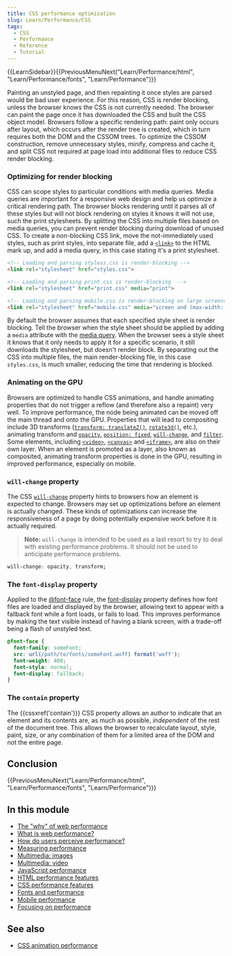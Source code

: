 ```yaml
---
title: CSS performance optimization
slug: Learn/Performance/CSS
tags:
  - CSS
  - Performance
  - Reference
  - Tutorial
---
```

{{LearnSidebar}}{{PreviousMenuNext("Learn/Performance/html", "Learn/Performance/fonts", "Learn/Performance")}}

Painting an unstyled page, and then repainting it once styles are parsed would be bad user experience. For this reason, CSS is render blocking, unless the browser knows the CSS is not currently needed. The browser can paint the page once it has downloaded the CSS and built the CSS object model. Browsers follow a specific rendering path: paint only occurs after layout, which occurs after the render tree is created, which in turn requires both the DOM and the CSSOM trees. To optimize the CSSOM construction, remove unnecessary styles, minify, compress and cache it, and split CSS not required at page load into additional files to reduce CSS render blocking.

### Optimizing for render blocking

CSS can scope styles to particular conditions with media queries. Media queries are important for a responsive web design and help us optimize a critical rendering path. The browser blocks rendering until it parses all of these styles but will not block rendering on styles it knows it will not use, such the print stylesheets. By splitting the CSS into multiple files based on media queries, you can prevent render blocking during download of unused CSS. To create a non-blocking CSS link, move the not-immediately used styles, such as print styles, into separate file, add a [`<link>`](/en-US/docs/Web/HTML/Element/link) to the HTML mark up, and add a media query, in this case stating it's a print stylesheet.

```html
<!-- Loading and parsing styless.css is render-blocking -->
<link rel="stylesheet" href="styles.css">

<!-- Loading and parsing print.css is render-blocking  -->
<link rel="stylesheet" href="print.css" media="print"> 

<!-- Loading and parsing mobile.css is render-blocking on large screens -->
<link rel="stylesheet" href="mobile.css" media="screen and (max-width: 480px)"> 
```

By default the browser assumes that each specified style sheet is render blocking. Tell the browser when the style sheet should be applied by adding a `media` attribute with the [media query](/en-US/docs/Web/CSS/Media_Queries/Using_media_queries). When the browser sees a style sheet it knows that it only needs to apply it for a specific scenario, it still downloads the stylesheet, but doesn't render block. By separating out the CSS into multiple files, the main render-blocking file, in this case `styles.css`, is much smaller, reducing the time that rendering is blocked.

### Animating on the GPU

Browsers are optimized to handle CSS animations, and handle animating properties that do not trigger a reflow (and therefore also a repaint) very well. To improve performance, the node being animated can be moved off the main thread and onto the GPU. Properties that will lead to compositing include 3D transforms ([`transform: translateZ()`](/en-US/docs/Web/CSS/transform), [`rotate3d()`](/en-US/docs/Web/CSS/transform-function/rotate3d), etc.), animating transform and [`opacity`](/en-US/docs/Web/CSS/opacity), [`position: fixed`](/en-US/docs/Web/CSS/position), [`will-change`](/en-US/docs/Web/CSS/will-change), and [`filter`](/en-US/docs/Web/CSS/filter). Some elements, including [`<video>`](/en-US/docs/Web/HTML/Element/video), [`<canvas>`](/en-US/docs/Web/HTML/Element/canvas) and [`<iframe>`](/en-US/docs/Web/HTML/Element/iframe), are also on their own layer. When an element is promoted as a layer, also known as composited, animating transform properties is done in the GPU, resulting in improved performance, especially on mobile.

### `will-change` property

The CSS [`will-change`](/en-US/docs/Web/CSS/will-change) property hints to browsers how an element is expected to change. Browsers may set up optimizations before an element is actually changed. These kinds of optimizations can increase the responsiveness of a page by doing potentially expensive work before it is actually required.

> **Note:** `will-change` is intended to be used as a last resort to try to deal with existing performance problems. It should not be used to anticipate performance problems.

```css
will-change: opacity, transform;
```

### The `font-display` property

Applied to the [@font-face](/en-US/docs/Web/CSS/@font-face) rule, the [font-display](/en-US/docs/Web/CSS/@font-face/font-display) property defines how font files are loaded and displayed by the browser, allowing text to appear with a fallback font while a font loads, or fails to load. This improves performance by making the text visible instead of having a blank screen, with a trade-off being a flash of unstyled text.

```css
@font-face {
  font-family: someFont;
  src: url(/path/to/fonts/someFont.woff) format('woff');
  font-weight: 400;
  font-style: normal;
  font-display: fallback;
}
```

### The `contain` property

The {{cssxref('contain')}} CSS property allows an author to indicate that an element and its contents are, as much as possible, _independent_ of the rest of the document tree. This allows the browser to recalculate layout, style, paint, size, or any combination of them for a limited area of the DOM and not the entire page.

## Conclusion

{{PreviousMenuNext("Learn/Performance/html", "Learn/Performance/fonts", "Learn/Performance")}}

## In this module

- [The "why" of web performance](/en-US/docs/Learn/Performance/why_web_performance)
- [What is web performance?](/en-US/docs/Learn/Performance/What_is_web_performance)
- [How do users perceive performance?](/en-US/docs/Learn/Performance/Perceived_performance)
- [Measuring performance](/en-US/docs/Learn/Performance/Measuring_performance)
- [Multimedia: images](/en-US/docs/Learn/Performance/Multimedia)
- [Multimedia: video](/en-US/docs/Learn/Performance/video)
- [JavaScript performance](/en-US/docs/Learn/Performance/JavaScript)
- [HTML performance features](/en-US/docs/Learn/Performance/HTML)
- [CSS performance features](/en-US/docs/Learn/Performance/CSS)
- [Fonts and performance](/en-US/docs/Learn/Performance/Fonts)
- [Mobile performance](/en-US/docs/Learn/Performance/Mobile)
- [Focusing on performance](/en-US/docs/Learn/Performance/business_case_for_performance)

## See also

- [CSS animation performance](/en-US/docs/Web/Performance/CSS_JavaScript_animation_performance)
